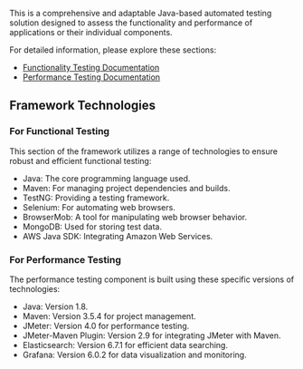

This is a comprehensive and adaptable Java-based automated testing solution designed to assess the functionality and performance of applications or their individual components.

For detailed information, please explore these sections:

* [Functionality Testing Documentation](functional/README.md)
* [Performance Testing Documentation](performance/README.md)

## Framework Technologies

### For Functional Testing

This section of the framework utilizes a range of technologies to ensure robust and efficient functional testing:

* Java: The core programming language used.
* Maven: For managing project dependencies and builds.
* TestNG: Providing a testing framework.
* Selenium: For automating web browsers.
* BrowserMob: A tool for manipulating web browser behavior.
* MongoDB: Used for storing test data.
* AWS Java SDK: Integrating Amazon Web Services.

### For Performance Testing

The performance testing component is built using these specific versions of technologies:

* Java: Version 1.8.
* Maven: Version 3.5.4 for project management.
* JMeter: Version 4.0 for performance testing.
* JMeter-Maven Plugin: Version 2.9 for integrating JMeter with Maven.
* Elasticsearch: Version 6.7.1 for efficient data searching.
* Grafana: Version 6.0.2 for data visualization and monitoring.
